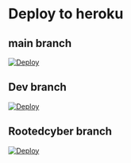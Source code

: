 

# Deploy to heroku

## main branch
[![Deploy](https://www.herokucdn.com/deploy/button.svg)](https://dashboard.heroku.com/new?button-url=https%3A%2F%2Fgithub.com%2Frooted-cyber%2Fultroid-heroku&template=https%3A%2F%2Fgithub.com%2Frooted-cyber%2Fultroid-heroku)

## Dev branch
[![Deploy](https://www.herokucdn.com/deploy/button.svg)](https://dashboard.heroku.com/new?button-url=https%3A%2F%2Fgithub.com%2Frooted-cyber%2Fultroid-dev&template=https%3A%2F%2Fgithub.com%2Frooted-cyber%2Fultroid-dev)

## Rootedcyber branch
[![Deploy](https://www.herokucdn.com/deploy/button.svg)](https://dashboard.heroku.com/new?button-url=https%3A%2F%2Fgithub.com%2Frooted-cyber%2Fultroid-rootedcyber&template=https%3A%2F%2Fgithub.com%2Frooted-cyber%2Fultroid-rootedcyber)

